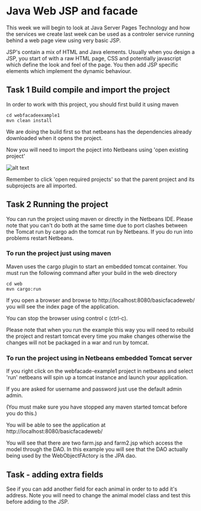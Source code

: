 
# Java Web JSP and facade

This week we will begin to look at Java Server Pages Technology and how the services we create last week can be used as a controler service running behind a web page view using very basic JSP.

JSP's contain a mix of HTML and Java elements. 
Usually when you design a JSP, you start of with a raw HTML page, CSS and potentially javascript  which define the look and feel of the page. 
You then add  JSP specific elements which implement the dynamic behaviour.

## Task 1 Build compile and import the project
In order to work with this project, you should first build it using maven
```
cd webfacadeexample1
mvn clean install
```
We are doing the build first so that netbeans has the dependencies already downloaded when it opens the project.

Now you will need to import the poject into Netbeans using 'open existing project'

![alt text](../webfacadeexample1/images/NetbeansOpenProject.png "Figure NetbeansOpenProject.png" )

Remember to click 'open required projects' so that the parent project and its subprojects are all imported.

##  Task 2 Running the project

You can run the project using maven or directly in the Netbeans IDE.
Please note that you can't do both at the same time due to port clashes between the Tomcat run by cargo adn the tomcat run by Netbeans.
If you do run into problems restart Netbeans.

### To run the project just using maven

Maven uses the cargo plugin to start an embedded tomcat container.
You must run the following command after your build in the web directory

```
cd web
mvn cargo:run
```
If you open a browser and browse to http://localhost:8080/basicfacadeweb/
you will see the index page of the application.

You can stop the browser using control c (ctrl-c).

Please note that when you run the example this way you will need to rebuild the project and restart tomcat
every time you make changes otherwise the changes will not be packaged in a war and run by tomcat.

### To run the project using  in Netbeans embedded Tomcat server

If you right click on the webfacade-example1 project in netbeans and select 'run' netbeans will spin up a tomcat instance and launch your application.

If you are asked for username and password just use the default admin admin.
 
(You must make sure you have stopped any maven started tomcat before you do this.)

You will be able to see the application at http://localhost:8080/basicfacadeweb/

You will see that there are two farm.jsp and farm2.jsp which access the model through the DAO. In this example you will see that the DAO actually being used by the WebObjectFActory is the JPA dao.

## Task - adding extra fields

See if you can add another field for each animal in order to to add it's address. Note you will need to change the animal model class and test this before adding to the JSP.




